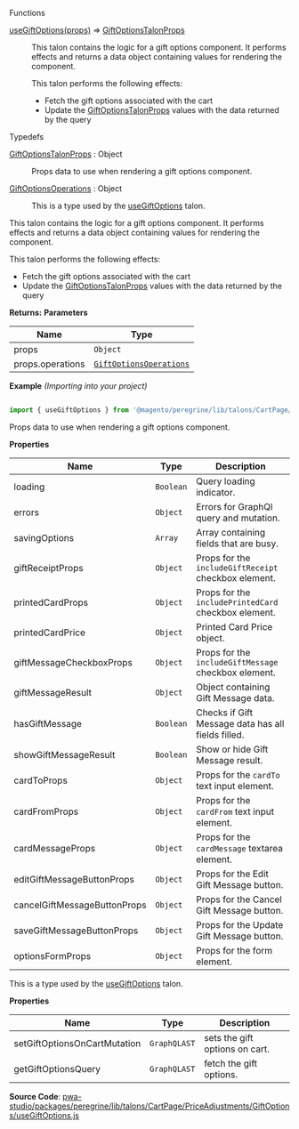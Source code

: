 
Functions

<dl>
<dt><a href="#useGiftOptions">useGiftOptions(props)</a> ⇒ <inlineCode><a href="#GiftOptionsTalonProps">GiftOptionsTalonProps</a></inlineCode></dt>
<dd>

This talon contains the logic for a gift options component.
It performs effects and returns a data object containing values for rendering the component.

This talon performs the following effects:

- Fetch the gift options associated with the cart
- Update the [GiftOptionsTalonProps](#GiftOptionsTalonProps) values with the data returned by the query

</dd>
</dl>

Typedefs

<dl>
<dt><a href="#GiftOptionsTalonProps">GiftOptionsTalonProps</a> : <inlineCode>Object</inlineCode></dt>
<dd>

Props data to use when rendering a gift options component.

</dd>
<dt><a href="#GiftOptionsOperations">GiftOptionsOperations</a> : <inlineCode>Object</inlineCode></dt>
<dd>

This is a type used by the [useGiftOptions](#useGiftOptions) talon.

</dd>
</dl>

This talon contains the logic for a gift options component.
It performs effects and returns a data object containing values for rendering the component.

This talon performs the following effects:

- Fetch the gift options associated with the cart
- Update the [GiftOptionsTalonProps](#GiftOptionsTalonProps) values with the data returned by the query

**Returns:**
**Parameters**

| Name | Type |
| --- | --- |
| props | `Object` |
| props.operations | [`GiftOptionsOperations`](#GiftOptionsOperations)  |

**Example** *(Importing into your project)*

```js

import { useGiftOptions } from '@magento/peregrine/lib/talons/CartPage/PriceAdjustments/GiftOptions/useGiftOptions';
```

Props data to use when rendering a gift options component.

**Properties**

| Name | Type | Description |
| --- | --- | --- |
| loading | `Boolean` | Query loading indicator. |
| errors | `Object` | Errors for GraphQl query and mutation. |
| savingOptions | `Array` | Array containing fields that are busy. |
| giftReceiptProps | `Object` | Props for the `includeGiftReceipt` checkbox element. |
| printedCardProps | `Object` | Props for the `includePrintedCard` checkbox element. |
| printedCardPrice | `Object` | Printed Card Price object. |
| giftMessageCheckboxProps | `Object` | Props for the `includeGiftMessage` checkbox element. |
| giftMessageResult | `Object` | Object containing Gift Message data. |
| hasGiftMessage | `Boolean` | Checks if Gift Message data has all fields filled. |
| showGiftMessageResult | `Boolean` | Show or hide Gift Message result. |
| cardToProps | `Object` | Props for the `cardTo` text input element. |
| cardFromProps | `Object` | Props for the `cardFrom` text input element. |
| cardMessageProps | `Object` | Props for the `cardMessage` textarea element. |
| editGiftMessageButtonProps | `Object` | Props for the Edit Gift Message button. |
| cancelGiftMessageButtonProps | `Object` | Props for the Cancel Gift Message button. |
| saveGiftMessageButtonProps | `Object` | Props for the Update Gift Message button. |
| optionsFormProps | `Object` | Props for the form element. |

This is a type used by the [useGiftOptions](#useGiftOptions) talon.

**Properties**

| Name | Type | Description |
| --- | --- | --- |
| setGiftOptionsOnCartMutation | `GraphQLAST` | sets the gift options on cart. |
| getGiftOptionsQuery | `GraphQLAST` | fetch the gift options. |

**Source Code**: [pwa-studio/packages/peregrine/lib/talons/CartPage/PriceAdjustments/GiftOptions/useGiftOptions.js](https://github.com/magento/pwa-studio/blob/develop/packages/peregrine/lib/talons/CartPage/PriceAdjustments/GiftOptions/useGiftOptions.js)
